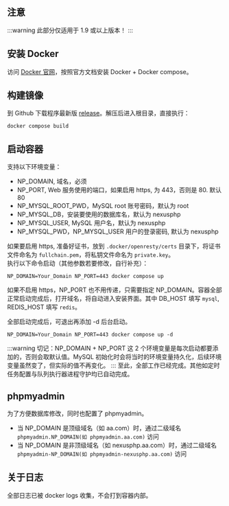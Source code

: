 <ArticleTopAd></ArticleTopAd>
## 注意
:::warning
此部分仅适用于 1.9 或以上版本！
:::

## 安装 Docker

访问 [Docker 官网](https://docs.docker.com/engine/install/)，按照官方文档安装 Docker + Docker compose。

## 构建镜像

到 Github 下载程序最新版 [release](https://github.com/xiaomlove/nexusphp/releases/latest)。解压后进入根目录，直接执行：
```
docker compose build
```

## 启动容器
支持以下环境变量：
- NP_DOMAIN, 域名，必须
- NP_PORT, Web 服务使用的端口，如果启用 https, 为 443，否则是 80. 默认 80
- NP_MYSQL_ROOT_PWD，MySQL root 账号密码，默认为 root
- NP_MYSQL_DB，安装要使用的数据库名，默认为 nexusphp
- NP_MYSQL_USER, MySQL 用户名，默认为 nexusphp
- NP_MYSQL_PWD，NP_MYSQL_USER 用户的登录密码, 默认为 nexusphp

如果要启用 https, 准备好证书，放到 `.docker/openresty/certs` 目录下，将证书文件命名为 `fullchain.pem`，将私钥文件命名为 `private.key`。  
执行以下命令启动（其他参数若要修改，自行补充）：

```
NP_DOMAIN=Your_Domain NP_PORT=443 docker compose up
```

如果不启用 https，NP_PORT 也不用传递，只需要指定 NP_DOMAIN。容器全部正常启动完成后，打开域名，将自动进入安装界面。其中 DB_HOST 填写 `mysql`, REDIS_HOST 填写 `redis`。

全部启动完成后，可退出再添加 -d 后台启动。
```
NP_DOMAIN=Your_Domain NP_PORT=443 docker compose up -d
```
:::warning
切记：NP_DOMAIN + NP_PORT 这 2 个环境变量是每次启动都要添加的，否则会取默认值。MySQL 初始化时会将当时的环境变量持久化，后续环境变量虽然变了，但实际的值不再变化。
:::
至此，全部工作已经完成。其他如定时任务配置与队列执行器进程守护均已自动完成。

## phpmyadmin
为了方便数据库修改，同时也配置了 phpmyadmin。
- 当 NP_DOMAIN 是顶级域名（如 aa.com）时，通过二级域名 `phpmyadmin.NP_DOMAIN(如 phpmyadmin.aa.com)` 访问
- 当 NP_DOMAIN 是非顶级域名（如 nexusphp.aa.com）时，通过二级域名 `phpmyadmin-NP_DOMAIN(如 phpmyadmin-nexusphp.aa.com)` 访问

## 关于日志

全部日志已被 docker logs 收集，不会打到容器内部。